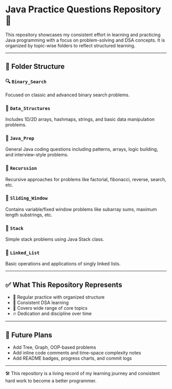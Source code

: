 # Java Practice Questions Repository🚀

This repository showcases my consistent effort in learning and practicing Java programming with a focus on problem-solving and DSA concepts. It is organized by topic-wise folders to reflect structured learning.

---

## 📂 Folder Structure

### 🔍 `Binary_Search`
Focused on classic and advanced binary search problems.

### 🧮 `Data_Structures`
Includes 1D/2D arrays, hashmaps, strings, and basic data manipulation problems.

### 🚀 `Java_Prep`
General Java coding questions including patterns, arrays, logic building, and interview-style problems.

### 🔁 `Recurssion`
Recursive approaches for problems like factorial, fibonacci, reverse, search, etc.

### 📐 `Sliding_Window`
Contains variable/fixed window problems like subarray sums, maximum length substrings, etc.

### 🧱 `Stack`
Simple stack problems using Java Stack class.

### 🔗 `Linked_List`
Basic operations and applications of singly linked lists.

---

## ✅ What This Repository Represents

- 🔁 Regular practice with organized structure  
- 🧠 Consistent DSA learning  
- 📘 Covers wide range of core topics  
- 🔥 Dedication and discipline over time  

---

## 🚧 Future Plans

- Add Tree, Graph, OOP-based problems  
- Add inline code comments and time-space complexity notes  
- Add README badges, progress charts, and commit logs

---

🛠️ This repository is a living record of my learning journey and consistent hard work to become a better programmer.
